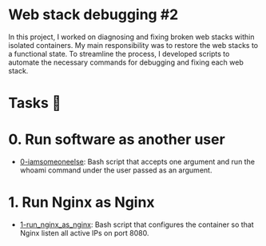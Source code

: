 # Web stack debugging #2

In this project, I worked on diagnosing and fixing broken web stacks within isolated containers. My main responsibility was to restore the web stacks to a functional state. To streamline the process, I developed scripts to automate the necessary commands for debugging and fixing each web stack.

# Tasks 📃

# 0. Run software as another user

  + <u>[0-iamsomeoneelse]()</u>: Bash script that accepts one argument and run the whoami command under the user passed as an argument.

# 1. Run Nginx as Nginx

  + <u>[1-run_nginx_as_nginx]()</u>: Bash script that configures the container so that Nginx listen all active IPs on port 8080.

# 
